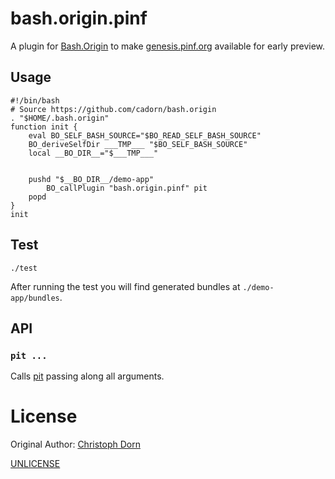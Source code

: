 bash.origin.pinf
================

A plugin for [Bash.Origin](https://github.com/bash-origin/bash.origin) to make [genesis.pinf.org](https://github.com/pinf/genesis.pinf.org) available for early preview.


Usage
-----

	#!/bin/bash
	# Source https://github.com/cadorn/bash.origin
	. "$HOME/.bash.origin"
	function init {
		eval BO_SELF_BASH_SOURCE="$BO_READ_SELF_BASH_SOURCE"
		BO_deriveSelfDir ___TMP___ "$BO_SELF_BASH_SOURCE"
		local __BO_DIR__="$___TMP___"


		pushd "$__BO_DIR__/demo-app"
			BO_callPlugin "bash.origin.pinf" pit
		popd
	}
	init


Test
----

	./test

After running the test you will find generated bundles at `./demo-app/bundles`.


API
---

### `pit ...`

Calls [pit](https://github.com/pinf-it/pit-for-npm) passing along all arguments.


License
=======

Original Author: [Christoph Dorn](http://christophdorn.com)

[UNLICENSE](http://unlicense.org/)

